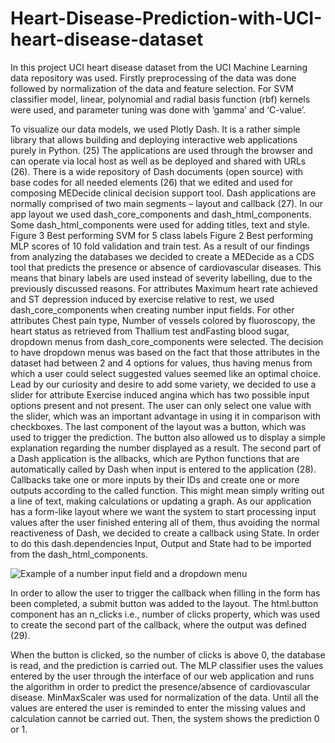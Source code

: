 # Heart-Disease-Prediction-with-UCI-heart-disease-dataset
In this project UCI heart disease dataset from the UCI Machine Learning data repository was used. Firstly preprocessing of the data was done followed by normalization of the data and feature selection. For SVM classifier model, linear, polynomial and radial basis function (rbf) kernels were used, and parameter tuning was done with ‘gamma’ and ‘C-value’.

To visualize our data models, we used Plotly Dash. It is a rather simple library that allows building and deploying interactive web applications purely in Python. (25) The applications are used through the browser and can operate via local host as well as be deployed and shared with URLs (26). There is a wide repository of Dash documents (open source) with base codes for all needed elements (26) that we edited and used for composing MEDecide clinical decision support tool.
Dash applications are normally comprised of two main segments – layout and callback (27). In our app layout we used dash_core_components and dash_html_components. Some dash_html_components were used for adding titles, text and style.
Figure 3 Best performing SVM for 5 class labels
Figure 2 Best performing MLP scores of 10 fold validation and train test.
As a result of our findings from analyzing the databases we decided to create a MEDecide as a CDS tool that predicts the presence or absence of cardiovascular diseases. This means that binary labels are used instead of severity labelling, due to the previously discussed reasons.
For attributes Maximum heart rate achieved and ST depression induced by exercise relative to rest, we used dash_core_components when creating number input fields. For other attributes Chest pain type, Number of vessels colored by fluoroscopy, the heart status as retrieved from Thallium test andFasting blood sugar, dropdown menus from dash_core_components were selected. The decision to have dropdown menus was based on the fact that those attributes in the dataset had between 2 and 4 options for values, thus having menus from which a user could select suggested values seemed like an optimal choice.
Lead by our curiosity and desire to add some variety, we decided to use a slider for attribute Exercise induced angina which has two possible input options present and not present. The user can only select one value with the slider, which was an important advantage in using it in comparison with checkboxes.
The last component of the layout was a button, which was used to trigger the prediction. The button also allowed us to display a simple explanation regarding the number displayed as a result.
The second part of a Dash application is the allbacks, which are Python functions that are automatically called by Dash when input is entered to the application (28). Callbacks take one or more inputs by their IDs and create one or more outputs according to the called function. This might mean simply writing out a line of text, making calculations or updating a graph.
As our application has a form-like layout where we want the system to start processing input values after the user finished entering all of them, thus avoiding the normal reactiveness of Dash, we decided to create a callback using State. In order to do this dash.dependencies Input, Output and State had to be imported from the dash_html_components.

![Example of a number input field and a dropdown menu](https://github.com/neharana4486Heart-Disease-Prediction-with-UCI-heart-disease-dataset/blob/main/example.JPG?raw=true)

In order to allow the user to trigger the callback when filling in the form has been completed, a submit button was added to the layout. The html.button component has an n_clicks i.e., number of clicks property, which was used to create the second part of the callback, where the output was defined (29).

When the button is clicked, so the number of clicks is above 0, the database is read, and the prediction is carried out. The MLP classifier uses the values entered by the user through the interface of our web application and runs the algorithm in order to predict the presence/absence of cardiovascular disease. MinMaxScaler was used for normalization of the data. Until all the values are entered the user is reminded to enter the missing values and calculation cannot be carried out. Then, the system shows the prediction 0 or 1.
